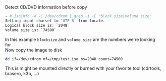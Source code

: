 Detect CD/DVD information before copy
```sh
~ # isoinfo -d -i /dev/cdrom | grep -i -E 'block size|volume size'
Setting input-charset to 'UTF-8' from locale.
Logical block size is: `2048`
Volume size is: `74500`
```
In this example `blocksize` and `volume size` are the numbers we're looking for<br>
Now copy the image to disk
```sh
dd if=/dev/cdrom of=/tmp/test.iso bs=2048 count=74500
```

This is might be mounted directly or burned with your favorite tool (cdrtools, brasero, k3b, ...)
